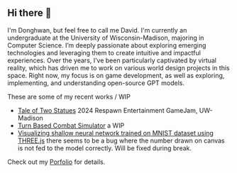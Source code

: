 <!--
**dgkim16/dgkim16** is a ✨ _special_ ✨ repository because its `README.md` (this file) appears on your GitHub profile.

Here are some ideas to get you started:

- 🔭 I’m currently working on ...
- 🌱 I’m currently learning ...
- 👯 I’m looking to collaborate on ...
- 🤔 I’m looking for help with ...
- 💬 Ask me about ...
- 📫 How to reach me: ...
- 😄 Pronouns: ...
- ⚡ Fun fact: ...
-->
## Hi there 👋 
I'm Donghwan, but feel free to call me David.
I'm currently an undergraduate at the University of Wisconsin-Madison, majoring in Computer Science.
I’m deeply passionate about exploring emerging technologies and leveraging them to create intuitive and impactful experiences.
Over the years, I’ve been particularly captivated by virtual reality, which has driven me to work on various world design projects in this space. 
Right now, my focus is on game development, as well as exploring, implementing, and understanding open-source GPT models.

These are some of my recent works / WIP
- [Tale of Two Statues](https://dgkim16.itch.io/tale-of-two-statues) 2024 Respawn Entertainment GameJam, UW-Madison
- [Turn Based Combat Simulator](https://dgkim16.itch.io/tc-demo) a WIP
- [Visualizing shallow neural network trained on MNIST dataset using THREE.js](https://dgkim16.github.io/mnist_three/)
  there seems to be a bug where the number drawn on canvas is not fed to the model correctly. Will be fixed during break.

Check out my [Porfolio](https://pebble-rook-001.notion.site/Donghwan-Kim-103c513fe85380b6ba4ed5b1cecd9d0d) for details.
